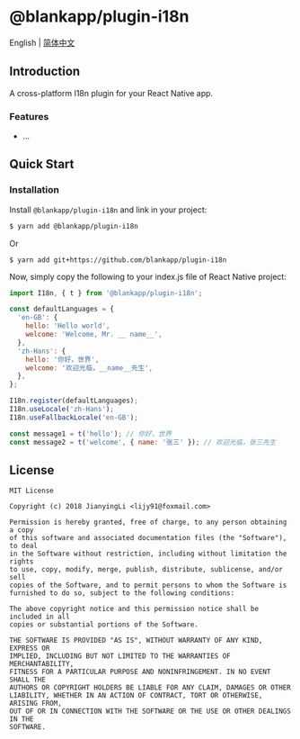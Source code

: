 # @blankapp/plugin-i18n

English | [简体中文](./README.zh_CN.md)

## Introduction

A cross-platform I18n plugin for your React Native app.

### Features

- ...

## Quick Start

### Installation

Install `@blankapp/plugin-i18n` and link in your project:

```bash
$ yarn add @blankapp/plugin-i18n
```

Or

```
$ yarn add git+https://github.com/blankapp/plugin-i18n
```

Now, simply copy the following to your index.js file of React Native project:

```js
import I18n, { t } from '@blankapp/plugin-i18n';

const defaultLanguages = {
  'en-GB': {
    hello: 'Hello world',
    welcome: 'Welcome, Mr. __ name__',
  },
  'zh-Hans': {
    hello: '你好，世界',
    welcome: '欢迎光临，__name__先生',
  },
};

I18n.register(defaultLanguages);
I18n.useLocale('zh-Hans');
I18n.useFallbackLocale('en-GB');

const message1 = t('hello'); // 你好，世界
const message2 = t('welcome', { name: '张三' }); // 欢迎光临，张三先生
```

## License

```text
MIT License

Copyright (c) 2018 JianyingLi <lijy91@foxmail.com>

Permission is hereby granted, free of charge, to any person obtaining a copy
of this software and associated documentation files (the "Software"), to deal
in the Software without restriction, including without limitation the rights
to use, copy, modify, merge, publish, distribute, sublicense, and/or sell
copies of the Software, and to permit persons to whom the Software is
furnished to do so, subject to the following conditions:

The above copyright notice and this permission notice shall be included in all
copies or substantial portions of the Software.

THE SOFTWARE IS PROVIDED "AS IS", WITHOUT WARRANTY OF ANY KIND, EXPRESS OR
IMPLIED, INCLUDING BUT NOT LIMITED TO THE WARRANTIES OF MERCHANTABILITY,
FITNESS FOR A PARTICULAR PURPOSE AND NONINFRINGEMENT. IN NO EVENT SHALL THE
AUTHORS OR COPYRIGHT HOLDERS BE LIABLE FOR ANY CLAIM, DAMAGES OR OTHER
LIABILITY, WHETHER IN AN ACTION OF CONTRACT, TORT OR OTHERWISE, ARISING FROM,
OUT OF OR IN CONNECTION WITH THE SOFTWARE OR THE USE OR OTHER DEALINGS IN THE
SOFTWARE.
```
